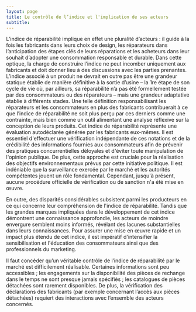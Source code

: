 ```yaml
---
layout: page
title: Le contrôle de l’indice et l'implication de ses acteurs 
subtitle: 
---
```


L’indice de réparabilité implique en effet une pluralité d’acteurs : il guide à la fois les fabricants dans leurs choix de design, les réparateurs dans l’anticipation des étapes clés de leurs réparations et les acheteurs dans leur souhait d’adopter une consommation responsable et durable. Dans cette optique, la charge de construire l’indice ne peut incomber uniquement aux fabricants et doit donner lieu à des discussions avec les parties prenantes. L’indice associé à un produit ne devrait en outre pas être une grandeur statique établie de manière définitive à la sortie d’usine – la 1re étape de son cycle de vie où, par ailleurs, sa réparabilité n’a pas été formellement testée par des consommateurs ou des réparateurs – mais une grandeur adaptative établie à différents stades. Une telle définition responsabilisant les réparateurs et les consommateurs en plus des fabricants contribuerait à ce que l’indice de réparabilité ne soit plus perçu par ces derniers comme une contrainte, mais bien comme un outil alimentant une analyse réflexive sur la conception de leurs produits.
Cet indice de réparabilité représente une évaluation autodéclarée générée par les fabricants eux-mêmes. Il est essentiel d'effectuer une vérification indépendante de ces notations et de la crédibilité des informations fournies aux consommateurs afin de prévenir des pratiques concurrentielles déloyales et d'éviter toute manipulation de l'opinion publique. De plus, cette approche est cruciale pour la réalisation des objectifs environnementaux prévus par cette initiative politique. Il est indéniable que la surveillance exercée par le marché et les autorités compétentes jouent un rôle fondamental. Cependant, jusqu'à présent, aucune procédure officielle de vérification ou de sanction n'a été mise en œuvre.

En outre, des disparités considérables subsistent parmi les producteurs en ce qui concerne leur compréhension de l'indice de réparabilité. Tandis que les grandes marques impliquées dans le développement de cet indice démontrent une connaissance approfondie, les acteurs de moindre envergure semblent moins informés, révélant des lacunes substantielles dans leurs connaissances. Pour assurer une mise en œuvre rapide et un impact plus étendu de cet indice, il est impératif d'intensifier la sensibilisation et l'éducation des consommateurs ainsi que des professionnels du marketing.

Il faut concéder qu’un véritable contrôle de l’indice de réparabilité par le marché est difficilement réalisable. Certaines informations sont peu accessibles ; les engagements sur la disponibilité des pièces de rechange dans le temps ne sont presque jamais spécifiés ; les catalogues de pièces détachées sont rarement disponibles. De plus, la vérification des déclarations des fabricants (par exemple concernant l’accès aux pièces détachées) requiert des interactions avec l’ensemble des acteurs concernés.
